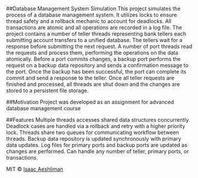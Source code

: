 ##Database Management System Simulation
This project simulates the process of a database management system.
It utilizes locks to ensure thread safety and a rollback mechanic to account for deadlocks.
All transactions are atomic and all operations are recorded in a log file.
The project contains a number of teller threads representing bank tellers each submitting account transfers to a unified database.
The tellers wait for a response before submitting the next request.
A number of port threads read the requests and process them, performing the operations on the data atomically.
Before a port commits changes, a backup port performs the request on a backup data repository and sends a confirmation message to the port.
Once the backup has been successful, the port can complete its commit and send a response to the teller.
Once all teller requests are finished and processed, all threads are shut down and the changes are stored to a persistent file storage.

##Motivation
Project was developed as an assignment for advanced database management course

##Features
Multiple threads accesses shared data structures concurrently.
Deadlock cases are handled via a rollback and retry with a higher priority lock.
Threads share two queues for communicating workflow between threads.
Backup data repository is updated synchronously with primary data updates.
Log files for primary ports and backup ports are updated as changes are performed.
Can handle any number of teller, primary ports, or transactions.

MIT © [Isaac Aeshliman]()